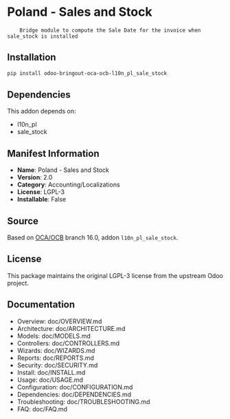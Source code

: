 # Poland - Sales and Stock


        Bridge module to compute the Sale Date for the invoice when sale_stock is installed
    

## Installation

```bash
pip install odoo-bringout-oca-ocb-l10n_pl_sale_stock
```

## Dependencies

This addon depends on:
- l10n_pl
- sale_stock

## Manifest Information

- **Name**: Poland - Sales and Stock
- **Version**: 2.0
- **Category**: Accounting/Localizations
- **License**: LGPL-3
- **Installable**: False

## Source

Based on [OCA/OCB](https://github.com/OCA/OCB) branch 16.0, addon `l10n_pl_sale_stock`.

## License

This package maintains the original LGPL-3 license from the upstream Odoo project.

## Documentation

- Overview: doc/OVERVIEW.md
- Architecture: doc/ARCHITECTURE.md
- Models: doc/MODELS.md
- Controllers: doc/CONTROLLERS.md
- Wizards: doc/WIZARDS.md
- Reports: doc/REPORTS.md
- Security: doc/SECURITY.md
- Install: doc/INSTALL.md
- Usage: doc/USAGE.md
- Configuration: doc/CONFIGURATION.md
- Dependencies: doc/DEPENDENCIES.md
- Troubleshooting: doc/TROUBLESHOOTING.md
- FAQ: doc/FAQ.md
